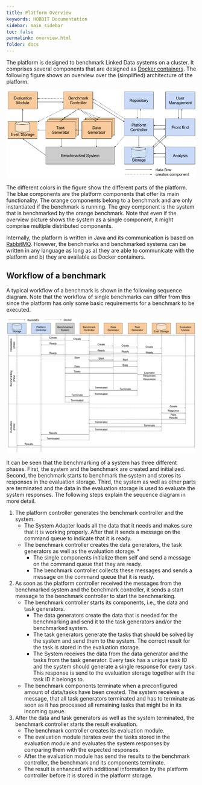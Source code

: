 ```yaml
---
title: Platform Overview
keywords: HOBBIT Documentation
sidebar: main_sidebar
toc: false
permalink: overview.html
folder: docs
---
```


The platform is designed to benchmark Linked Data systems on a cluster. It comprises several components that are designed as [Docker containers](https://www.docker.com/what-docker). The following figure shows an overview over the (simplified) architecture of the platform.

![component diagram](/images/Components_diagram.png)

The different colors in the figure show the different parts of the platform. The blue components are the platform components that offer its main functionality. The orange components belong to a benchmark and are only instantiated if the benchmark is running. The grey component is the system that is benchmarked by the orange benchmark. Note that even if the overview picture shows the system as a single component, it might comprise multiple distributed components.

Internally, the platform is written in Java and its communication is based on [RabbitMQ](http://www.rabbitmq.com/). However, the benchmarks and benchmarked systems can be written in any language as long as a) they are able to communicate with the platform and b) they are available as Docker containers.

## Workflow of a benchmark

A typical workflow of a benchmark is shown in the following sequence diagram. Note that the workflow of single benchmarks can differ from this since the platform has only some basic requirements for a benchmark to be executed.

![sequence diagram](/images/Sequence_diagram.png)

It can be seen that the benchmarking of a system has three different phases. First, the system and the benchmark are created and initialized. Second, the benchmark starts to benchmark the system and stores its responses in the evaluation storage. Third, the system as well as other parts are terminated and the data in the evaluation storage is used to evaluate the system responses. The following steps explain the sequence diagram in more detail.

1. The platform controller generates the benchmark controller and the system.
    * The System Adapter loads all the data that it needs and makes sure that it is working properly. After that it sends a message on the command queue to indicate that it is ready.
    * The benchmark controller creates the data generators, the task generators as well as the evaluation storage.
        * 
        * The single components initialize them self and send a message on the command queue that they are ready.
        * The benchmark controller collects these messages and sends a message on the command queue that it is ready.
2. As soon as the platform controller received the messages from the benchmarked system and the benchmark controller, it sends a start message to the benchmark controller to start the benchmarking.
    * The benchmark controller starts its components, i.e., the data and task generators.
        * The data generators create the data that is needed for the benchmarking and send it to the task generators and/or the benchmarked system.
        * The task generators generate the tasks that should be solved by the system and send them to the system. The correct result for the task is stored in the evaluation storage.
        * The System receives the data from the data generator and the tasks from the task generator. Every task has a unique task ID and the system should generate a single response for every task. This response is send to the evaluation storage together with the task ID it belongs to.
    * The benchmark components terminate when a preconfigured amount of data/tasks have been created. The system receives a message, that all task generators terminated and has to terminate as soon as it has processed all remaining tasks that might be in its incoming queue.
3. After the data and task generators as well as the system terminated, the benchmark controller starts the result evaluation.
    * The benchmark controller creates its evaluation module.
    * The evaluation module iterates over the tasks stored in the evaluation module and evaluates the system responses by comparing them with the expected responses.
    * After the evaluation module has send the results to the benchmark controller, the benchmark and its components terminate.
    * The result is enhanced with additional information by the platform controller before it is stored in the platform storage.
